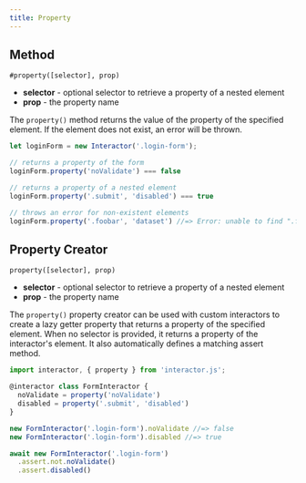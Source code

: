 ```yaml
---
title: Property
---
```


## Method

`#property([selector], prop)`

- **selector** - optional selector to retrieve a property of a nested element
- **prop** - the property name

The `property()` method returns the value of the property of the specified
element. If the element does not exist, an error will be thrown.

``` javascript
let loginForm = new Interactor('.login-form');

// returns a property of the form
loginForm.property('noValidate') === false

// returns a property of a nested element
loginForm.property('.submit', 'disabled') === true

// throws an error for non-existent elements
loginForm.property('.foobar', 'dataset') //=> Error: unable to find ".foobar"
```

## Property Creator

`property([selector], prop)`

- **selector** - optional selector to retrieve a property of a nested element
- **prop** - the property name

The `property()` property creator can be used with custom interactors to create
a lazy getter property that returns a property of the specified element. When no
selector is provided, it returns a property of the interactor's element. It also
automatically defines a matching assert method.

``` javascript
import interactor, { property } from 'interactor.js';

@interactor class FormInteractor {
  noValidate = property('noValidate')
  disabled = property('.submit', 'disabled')
}

new FormInteractor('.login-form').noValidate //=> false
new FormInteractor('.login-form').disabled //=> true

await new FormInteractor('.login-form')
  .assert.not.noValidate()
  .assert.disabled()
```
